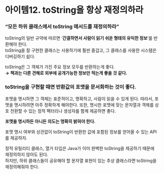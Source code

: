 # 아이템12. toString을 항상 재정의하라

### “모든 하위 클래스에서 toString 메서드를 재정의하라”

toString의 일반 규약에 따르면 ‘**간결하면서 사람이 읽기 쉬운 형태의 유익한 정보**’를 반환해야 한다.  
toString을 잘 구현한 클래스는 사용하기에 훨씬 즐겁고, 그 클래스를 사용한 시스템은 디버깅하기 쉽다.

toString은 그 객체가 가진 주요 정보 모두를 반환하는게 좋다.  
**→ 책과는 다른 견해로 외부에 공개가능한 정보만 적는게 좋을 것 같다.**


### toString을 구현할 때면 반환값의 포맷을 문서화하는 것이 좋다.

포맷을 명시하면 그 객체는 표준적이고, 명확하고, 사람이 읽을 수 있게 된다. 따라서, 포맷을 명시하려면 아주 정확하게 해야한다.
또한, 명시한 포맷에 맞는 문자열과 객체를 상호 전환할 수 있는 정적 팩터리나 생성자를 함께 제공하면 좋다.

**포맷을 명시하든 아니든 의도는 명확히 밝혀야 한다.**

포맷 명시 여부와 상관없이 toString이 반환한 값에 포함된 정보를 얻어올 수 있는 API를 제공하자.

정적 유틸리티 클래스, 열거 타입은 Java가 이미 완벽한 toString을 제공하기 때문에 재정의하지 않아도 된다.  
하지만, 하위 클래스들이 공유해야 할 문자열 표현이 있는 추상 클래스라면 toString을 재정의해줘야 한다.

